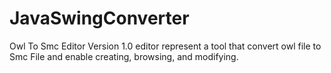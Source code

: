 # JavaSwingConverter
Owl To Smc Editor Version 1.0 editor represent a 
tool that convert owl file to Smc File and enable creating,
browsing, and modifying.
